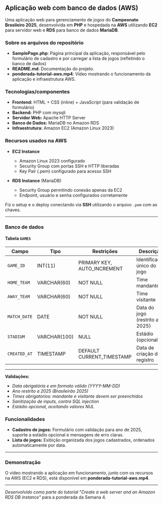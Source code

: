 ## Aplicação web com banco de dados (AWS)

Uma aplicação web para gerenciamento de jogos do **Campeonato Brasileiro 2025**, desenvolvida em **PHP** e hospedada na **AWS** utilizando **EC2** para servidor web e **RDS** para banco de dados **MariaDB**.

### Sobre os arquivos do repositório

- **SamplePage.php**: Página principal da aplicação, responsável pelo formulário de cadastro e por carregar a lista de jogos (refletindo o banco de dados)
- **README.md**: Documentação do projeto.
- **ponderada-tutorial-aws.mp4**: Vídeo mostrando o funcionamento da aplicação e infraestrutura AWS.

### Tecnologias/componentes

- **Frontend:** HTML + CSS (inline) + JavaScript (para validação de formulário)
- **Backend:** PHP com mysqli
- **Servidor Web:** Apache HTTP Server
- **Banco de Dados:** MariaDB no Amazon RDS
- **Infraestrutura:** Amazon EC2 (Amazon Linux 2023)

### Recursos usados na AWS
- **EC2 Instance**
  - Amazon Linux 2023 configurado
  - Security Group com portas SSH e HTTP liberadas
  - Key Pair (.pem) configurado para acesso SSH

- **RDS Instance** (MariaDB)
  - Security Group permitindo conexão apenas da EC2
  - Endpoint, usuário e senha configurados corretamente

Fiz o setup e o deploy conectando via **SSH** utilizando o arquivo `.pem` com as chaves.

---

### Banco de dados

#### Tabela `GAMES`

| Campo       | Tipo        | Restrições                      | Descrição                          |
|-------------|------------|---------------------------------|------------------------------------|
| `GAME_ID`   | INT(11)    | PRIMARY KEY, AUTO_INCREMENT     | Identificador único do jogo        |
| `HOME_TEAM` | VARCHAR(60)| NOT NULL                        | Time mandante                      |
| `AWAY_TEAM` | VARCHAR(60)| NOT NULL                        | Time visitante                     |
| `MATCH_DATE`| DATE       | NOT NULL                        | Data do jogo (restrito a 2025)     |
| `STADIUM`   | VARCHAR(100)| NULL                           | Estádio (opcional)                 |
| `CREATED_AT`| TIMESTAMP  | DEFAULT CURRENT_TIMESTAMP       | Data de criação do registro        |

---
**Validações:**

- *Data obrigatória e em formato válido (YYYY-MM-DD)*
- *Ano restrito a 2025 (Brasileirão 2025)*  
- *Times obrigatórios: mandante e visitante devem ser preenchidos*  
- *Sanitização de inputs, contra SQL injection*  
- *Estádio opcional, aceitando valores NUL*

### Funcionalidades
- **Cadastro de jogos:** Formulário com validação para ano de 2025, suporte a estádio opcional e mensagens de erro claras.  
- **Lista de jogos:** Exibição organizada dos jogos cadastrados, ordenados automaticamente por data.  

---

### Demonstração
O vídeo mostrando a aplicação em funcionamento, junto com os recursos na AWS (EC2 e RDS), está disponível em **ponderada-tutorial-aws.mp4**.  

---

*Desenvolvido como parte do tutorial "Create a web server and an Amazon RDS DB instance"* para a ponderada da Semana 4.
